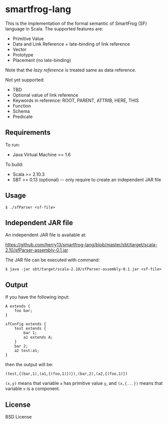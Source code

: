 smartfrog-lang
==============
This is the implementation of the formal semantic of SmartFrog (SF) language in Scala. The supported features are:

- Primitive Value
- Data and Link Reference + late-binding of link reference
- Vector
- Prototype
- Placement (no late-binding)

Note that the _lazy reference_ is treated same as data reference.

Not yet supported:

- TBD
- Optional value of link reference
- Keywords in reference: ROOT, PARENT, ATTRIB, HERE, THIS
- Function
- Schema
- Predicate


Requirements
------------
To run:
- Java Virtual Machine >= 1.6

To build:
- Scala >= 2.10.3
- SBT >= 0.13 (optional) -- only require to create an independent JAR file


Usage
-----

	$ ./sfParser <sf-file>


Independent JAR file
--------------------
An independent JAR file is available at:

https://github.com/herry13/smartfrog-lang/blob/master/sbt/target/scala-2.10/sfParser-assembly-0.1.jar

The JAR file can be executed with command:

	$ java -jar sbt/target/scala-2.10/sfParser-assembly-0.1.jar <sf-file>


Output
------
If you have the following input:

	A extends {
		foo bar;
	}
	
	sfConfig extends {
		test extends {
			bar 1;
			a1 extends A;
		}
		bar 2;
		a2 test:a1;
	}

then the output will be:

	(test,{(bar,1),(a1,{(foo,1)})}),(bar,2),(a2,{(foo,1)})

`(x,y)` means that variable `x` has primitive value `y`, and
`(x,{...})` means that variable `x` is a component.


License
-------
BSD License
